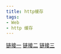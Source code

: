 ```yaml
---
title: http缓存
tags: 
- Web
- http 缓存
---
```

[链接一](https://juejin.im/post/5b3c87386fb9a04f9a5cb037#heading-3)
[链接二](https://juejin.im/post/5a1d4e546fb9a0450f21af23)
[链接三](https://excaliburhan.com/post/things-you-should-know-about-browser-cache.html)